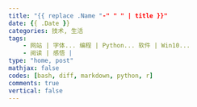 ```yaml
---
title: "{{ replace .Name "-" " " | title }}"
date: {{ .Date }}
categories: 技术, 生活
tags:
    - 网站 | 字体... 编程 | Python... 软件 | Win10...
    - 阅读 | 感悟 | 
type: "home, post"
mathjax: false
codes: [bash, diff, markdown, python, r]
comments: true
vertical: false
---
```



<!--more-->
